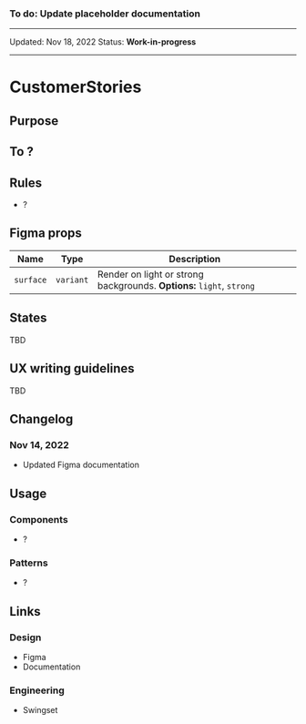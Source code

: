 ### To do: Update placeholder documentation

---

Updated: Nov 18, 2022
Status: **Work-in-progress**

---

# CustomerStories

## Purpose

## To ?

## Rules

- ?

## Figma props

| Name      | Type      | Description                                                           |
| --------- | --------- | --------------------------------------------------------------------- |
| `surface` | `variant` | Render on light or strong backgrounds. **Options:** `light`, `strong` |

## States

TBD

## UX writing guidelines

TBD

## Changelog

### Nov 14, 2022

- Updated Figma documentation

## Usage

### Components

- ?

### Patterns

- ?

## Links

### Design

- Figma
- Documentation

### Engineering

- Swingset
